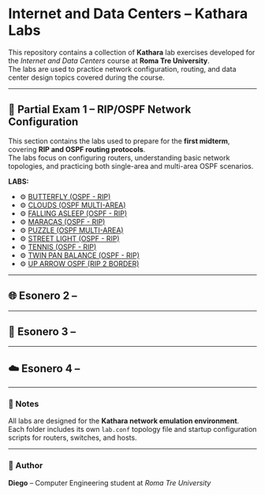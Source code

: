 # Internet and Data Centers – Kathara Labs

This repository contains a collection of **Kathara** lab exercises developed for the *Internet and Data Centers* course at **Roma Tre University**.  
The labs are used to practice network configuration, routing, and data center design topics covered during the course.

---

## 📘 Partial Exam 1 – RIP/OSPF Network Configuration

This section contains the labs used to prepare for the **first midterm**, covering **RIP and OSPF routing protocols**.  
The labs focus on configuring routers, understanding basic network topologies, and practicing both single-area and multi-area OSPF scenarios.


**LABS:**

- ⚙️ [BUTTERFLY (OSPF - RIP)](./Correct_LABS/butterfly_ospf_rip/)
- ⚙️ [CLOUDS (OSPF MULTI-AREA)](./Correct_LABS/clouds_ospf_multi_area/)
- ⚙️ [FALLING ASLEEP (OSPF - RIP)](./Correct_LABS/falling_asleep/)
- ⚙️ [MARACAS (OSPF - RIP)](./Correct_LABS/maracas_ospf_rip/)
- ⚙️ [PUZZLE (OSPF MULTI-AREA)](./Correct_LABS/puzzle_ospf_multi_area/)
- ⚙️ [STREET LIGHT (OSPF - RIP)](./Correct_LABS/street_light_ospf_rip/)
- ⚙️ [TENNIS (OSPF - RIP)](./Correct_LABS/tennis_ospf_rip/)
- ⚙️ [TWIN PAN BALANCE (OSPF - RIP)](./Correct_LABS/twin_pan_balance_ospf_rip/)
- ⚙️ [UP ARROW OSPF (RIP 2 BORDER)](./Correct_LABS/up_arrow_ospf_rip_2border/)


---

## 🌐 Esonero 2 – 





---

## 🧩 Esonero 3 – 





---

## ☁️ Esonero 4 – 





---

### 🧠 Notes
All labs are designed for the **Kathara network emulation environment**.  
Each folder includes its own `lab.conf` topology file and startup configuration scripts for routers, switches, and hosts.

---

### 🏫 Author
**Diego** – Computer Engineering student at *Roma Tre University*  
